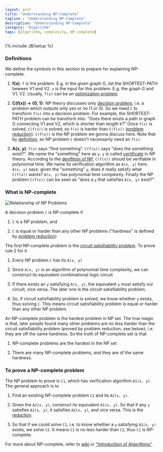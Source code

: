 ```yaml
---
layout: post
title: "Understanding NP-Complete"
tagline : "Understanding NP-Complete"
description: "Understanding NP-Complete"
category: "Algorithm"
tags: [algorithm, complexity, NP-complete]
---
```

{% include JB/setup %}

### Definitions

We define the symbols in this section to prepare for explaining NP-complete.

  1. __f(x)__: `f` is the problem. E.g. in the given graph G, list the SHORTEST-PATH beween V1 and V2. `x` is the input for this problem. E.g. the graph G and V1, V2. Usually, `f(x)` can be an [optimization problem](https://en.wikipedia.org/wiki/Optimization_problem).


  2. __C(f(x)) -> {0, 1}__: NP theory discusses only [decision problem](https://en.wikipedia.org/wiki/Decision_problem), i.e. a problem which outputs only yes or no (1 or 0). So we need `C` to transform `f(x)` into a decision problem. For example, the SHORTEST-PATH problem can be transform into: "Does there exists a path in graph G connecting V1 and V2, which is shorter than length k?" Once `f(x)` is solved, `C(f(x))` is solved; so `f(x)` is harder than `C(f(x))` ([problem reduction](https://en.wikipedia.org/wiki/Many-one_reduction)). `C(f(x))` is the NP problem we gonna discuss here. Note that by [definition](https://en.wikipedia.org/wiki/NP_%28complexity%29), an NP problem `C` doesn't necessarily need an `f(x)`.


  3. __A(x, y)__: `f(x)` says "find something". `C(f(x))` says "does the something exist?". We name the "something" here as `y`. `y` is called [certificate](https://en.wikipedia.org/wiki/NP_%28complexity%29#Verifier-based_definition) in NP theory. According to the [denifition of NP](https://en.wikipedia.org/wiki/NP_%28complexity%29), `C(f(x))` should be verifiable in polynomial time. We name its verification algorithm as `A(x, y)` here. `A(x, y)` says: given the "something" `y`, does it really satisfy what `C(f(x))` wants? `A(x, y)` has polynomial time complexity. Finally the NP problem `C(f(x))` can be seen as "does a `y` that satisfies `A(x, y)` exist?"

### What is NP-complete

![Relationship of NP Problems](/images/np-relation.png "Relationship of NP Problems")

A decision problem `C` is NP-complete if

  1. `C` is a NP problem, and


  2. `C` is equal or harder than any other NP problems ("hardness" is defined by [problem reduction](https://en.wikipedia.org/wiki/Many-one_reduction))

The first NP-complete problem is the [circuit satisfiability problem](https://en.wikipedia.org/wiki/Circuit_satisfiability_problem). To prove rule 2 for it

  1. Every NP problem `C` has its `A(x, y)`


  2. Since `A(x, y)` is an algorithm of polynomial time complexity, we can construct its equivalent combinational logic circuit


  3. If there exists an `y` satisfying `A(x, y)`, the equivalent `y` must satisfy our circuit, vice versa. The later one is the circuit satisfiability problem.


  4. So, if circuit satisfiability problem is solved, we know whether `y` exists, thus solving `C`. This means circuit satisfiability problem is equal or harder than any other NP problem.

An NP-complete problem is the hardest problem in NP set. The true magic is that, later people found many other problems are no less harder than the circuit satisfiability problem (proved by problem reduction, see below); i.e. they are off the same hardness. So the truth of NP-complete set is that

  1. NP-complete problems are the hardest in the NP set


  2. There are many NP-complete problems, and they are of the same hardness. 

### To prove a NP-complete problem

The NP problem to prove is `C1`, which has verification algorithm `A1(x, y)`. The general approach is to

  1. Find an existing NP-complete problem `C2` and its `A2(x, y)`.


  2. Given the `A2(x, y)`, construct its equivalent `A1(x, y)`. So that if any `y` satisfies `A1(x, y)`, it satisfies `A2(x, y)`, and vice versa. This is the [reduction](https://en.wikipedia.org/wiki/Reduction_(complexity)).


  3. So that if we could solve `C1`, i.e. to know whether a `y` satisfying `A1(x, y)` exists, we solve `C2`. It means `C1` is no less harder than `C2`, thus `C1` is NP-complete.

For more about NP-complete, refer to [wiki](https://en.wikipedia.org/wiki/NP-complete) or ["Introduction of Algorithms"](http://book.douban.com/subject/1885170/).